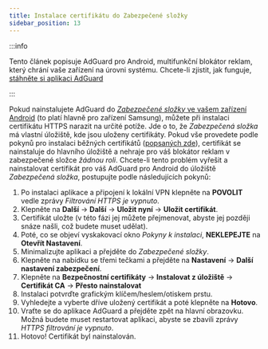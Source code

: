 ```yaml
---
title: Instalace certifikátu do Zabezpečené složky
sidebar_position: 13
---
```


:::info

Tento článek popisuje AdGuard pro Android, multifunkční blokátor reklam, který chrání vaše zařízení na úrovni systému. Chcete-li zjistit, jak funguje, [stáhněte si aplikaci AdGuard](https://agrd.io/download-kb-adblock)

:::

Pokud nainstalujete AdGuard do [ *Zabezpečené složky* ve vašem zařízení Android](https://www.samsung.com/uk/support/mobile-devices/what-is-the-secure-folder-and-how-do-i-use-it/) (to platí hlavně pro zařízení Samsung), můžete při instalaci certifikátu HTTPS narazit na určité potíže. Jde o to, že *Zabezpečená složka* má vlastní úložiště, kde jsou uloženy certifikáty. Pokud vše provedete podle pokynů pro instalaci běžných certifikátů ([popsaných zde](/adguard-for-android/features/settings#https-filtering)), certifikát se nainstaluje do hlavního úložiště a nehraje pro váš blokátor reklam v zabezpečené složce *žádnou roli*. Chcete-li tento problém vyřešit a nainstalovat certifikát pro váš AdGuard pro Android do úložiště *Zabezpečená složka*, postupujte podle následujících pokynů:

1. Po instalaci aplikace a připojení k lokální VPN klepněte na **POVOLIT** vedle zprávy *Filtrování HTTPS je vypnuto*.
1. Klepněte na **Další** → **Další** → **Uložit nyní** → **Uložit certifikát**.
1. Certifikát uložte (v této fázi jej můžete přejmenovat, abyste jej později snáze našli, což budete muset udělat).
1. Poté, co se objeví vyskakovací okno *Pokyny k instalaci*, **NEKLEPEJTE** na **Otevřít Nastavení**.
1. Minimalizujte aplikaci a přejděte do *Zabezpečené složky*.
1. Klepněte na nabídku se třemi tečkami a přejděte na **Nastavení** → **Další nastavení zabezpečení**.
1. Klepněte na **Bezpečnostní certifikáty** → **Instalovat z úložiště** → **Certifikát CA** → **Přesto nainstalovat**
1. Instalaci potvrďte grafickým klíčem/heslem/otiskem prstu.
1. Vyhledejte a vyberte dříve uložený certifikát a poté klepněte na **Hotovo**.
1. Vraťte se do aplikace AdGuard a přejděte zpět na hlavní obrazovku. Možná budete muset restartovat aplikaci, abyste se zbavili zprávy *HTTPS filtrování je vypnuto*.
1. Hotovo! Certifikát byl nainstalován.
